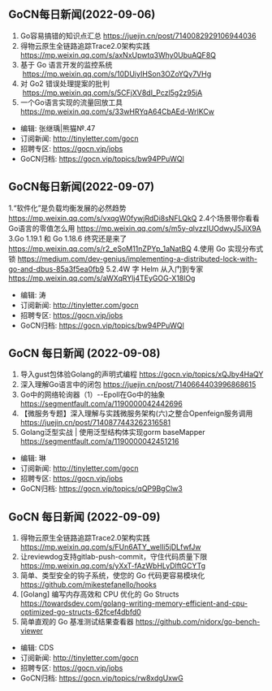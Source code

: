 ## GoCN每日新闻(2022-09-06)

1. Go容易搞错的知识点汇总 https://juejin.cn/post/7140082929106944036
2. 得物云原生全链路追踪Trace2.0架构实践 https://mp.weixin.qq.com/s/axNxUpwtq3Why0UbuAQF8Q
3. 基于 Go 语言开发的监控系统  https://mp.weixin.qq.com/s/10DUiyIHSon3OZoYQy7VHg
4. 对 Go2 错误处理提案的批判  https://mp.weixin.qq.com/s/5CFjXV8dI_Pczl5g2z95jA
5. 一个Go语言实现的流量回放工具 https://mp.weixin.qq.com/s/33wHRYqA64CbAEd-WrlKCw

* 编辑: 张继瑀|熊猫№.47
* 订阅新闻: http://tinyletter.com/gocn
* 招聘专区: https://gocn.vip/jobs
* GoCN归档: https://gocn.vip/topics/bw94PPuWQl

## GoCN每日新闻(2022-09-07)

1.“软件化”是负载均衡发展的必然趋势  https://mp.weixin.qq.com/s/vxqgW0fywjRdDi8sNFLQkQ
2.4个场景带你看看Go语言的零值怎么用 https://mp.weixin.qq.com/s/m5y-qlvzzIUOdwyJ5JiX9A
3.Go 1.19.1 和 Go 1.18.6 终究还是来了 https://mp.weixin.qq.com/s/r2_eSoM11nZPYp_1aNatBQ
4.使用 Go 实现分布式锁 https://medium.com/dev-genius/implementing-a-distributed-lock-with-go-and-dbus-85a3f5ea0fb9
5.2.4W 字 Helm 从入门到专家 https://mp.weixin.qq.com/s/aWXqRYlj4TEyGOG-X18lOg

* 编辑: 涛
* 订阅新闻: http://tinyletter.com/gocn
* 招聘专区: https://gocn.vip/jobs
* GoCN归档: https://gocn.vip/topics/bw94PPuWQl

## GoCN 每日新闻 (2022-09-08)

1. 导入gust包体验Golang的声明式编程 https://gocn.vip/topics/xQJby4HaQY
2. 深入理解Go语言中的闭包 https://juejin.cn/post/7140664403996868615
3. Go中的网络轮询器（1）--Epoll在Go中的抽象 https://segmentfault.com/a/1190000042442696
4. 【微服务专题】深入理解与实践微服务架构(六)之整合Openfeign服务调用 https://juejin.cn/post/7140877443262316581
5. Golang泛型实战 | 使用泛型结构体实现gorm baseMapper https://segmentfault.com/a/1190000042451216

- 编辑: 琳
- 订阅新闻: http://tinyletter.com/gocn
- 招聘专区: https://gocn.vip/jobs
- GoCN归档:  https://gocn.vip/topics/qQP9BgClw3

## GoCN 每日新闻 (2022-09-09)

1. 得物云原生全链路追踪Trace2.0架构实践 https://mp.weixin.qq.com/s/FUn6ATY_welIi5jDLfwfJw 
2. 让reviewdog支持gitlab-push-commit，守住代码质量下限 https://mp.weixin.qq.com/s/yXxT-fAzWbHLyDlftGCYTg 
3. 简单、类型安全的钩子系统，使您的 Go 代码更容易模块化 https://github.com/mikestefanello/hooks 
4. [Golang] 编写内存高效和 CPU 优化的 Go Structs https://towardsdev.com/golang-writing-memory-efficient-and-cpu-optimized-go-structs-62fcef4dbfd0 
5. 简单直观的 Go 基准测试结果查看器 https://github.com/nidorx/go-bench-viewer 

- 编辑: CDS
- 订阅新闻: http://tinyletter.com/gocn
- 招聘专区: https://gocn.vip/jobs
- GoCN归档:  https://gocn.vip/topics/rw8xdgUxwG
